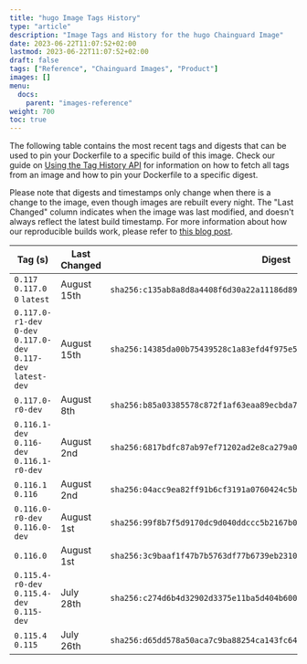 ```yaml
---
title: "hugo Image Tags History"
type: "article"
description: "Image Tags and History for the hugo Chainguard Image"
date: 2023-06-22T11:07:52+02:00
lastmod: 2023-06-22T11:07:52+02:00
draft: false
tags: ["Reference", "Chainguard Images", "Product"]
images: []
menu:
  docs:
    parent: "images-reference"
weight: 700
toc: true
---
```


The following table contains the most recent tags and digests that can be used to pin your Dockerfile to a specific build of this image. Check our guide on [Using the Tag History API](/chainguard/chainguard-images/using-the-tag-history-api/) for information on how to fetch all tags from an image and how to pin your Dockerfile to a specific digest.

Please note that digests and timestamps only change when there is a change to the image, even though images are rebuilt every night. The "Last Changed" column indicates when the image was last modified, and doesn't always reflect the latest build timestamp. For more information about how our reproducible builds work, please refer to [this blog post](https://www.chainguard.dev/unchained/reproducing-chainguards-reproducible-image-builds).

| Tag (s)                                                          | Last Changed | Digest                                                                    |
|------------------------------------------------------------------|--------------|---------------------------------------------------------------------------|
|  `0.117` `0.117.0` `0` `latest`                                  | August 15th  | `sha256:c135ab8a8d8a4408f6d30a22a11186d891224fa4561d0cb532c0162bc6820b24` |
|  `0.117.0-r1-dev` `0-dev` `0.117.0-dev` `0.117-dev` `latest-dev` | August 15th  | `sha256:14385da00b75439528c1a83efd4f975e5679e53e502c8ea2953e245d26fe30ba` |
|  `0.117.0-r0-dev`                                                | August 8th   | `sha256:b85a03385578c872f1af63eaa89ecbda7a9d00f3f98421f98838303ff1e76e59` |
|  `0.116.1-dev` `0.116-dev` `0.116.1-r0-dev`                      | August 2nd   | `sha256:6817bdfc87ab97ef71202ad2e8ca279a02debad08ef92cca52cf6a4a4cdc5995` |
|  `0.116.1` `0.116`                                               | August 2nd   | `sha256:04acc9ea82ff91b6cf3191a0760424c5b7b9f433a7d782900fa631608afa66d7` |
|  `0.116.0-r0-dev` `0.116.0-dev`                                  | August 1st   | `sha256:99f8b7f5d9170dc9d040ddccc5b2167b09f07646e46958bd0b88c43de67c2633` |
|  `0.116.0`                                                       | August 1st   | `sha256:3c9baaf1f47b7b5763df77b6739eb23102d0f62b6d91db9aa4215f942b41718a` |
|  `0.115.4-r0-dev` `0.115.4-dev` `0.115-dev`                      | July 28th    | `sha256:c274d6b4d32902d3375e11ba5d404b60057aef0f7db6f08f8fa174fb50726f9a` |
|  `0.115.4` `0.115`                                               | July 26th    | `sha256:d65dd578a50aca7c9ba88254ca143fc649ed34fc22ad5431e3e1a73f260ed7ee` |
